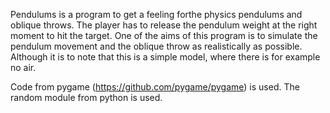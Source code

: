 Pendulums is a program to get a feeling forthe physics pendulums and oblique throws.
The player has to release the pendulum weight at the right moment to hit the target.
One of the aims of this program is to simulate the pendulum movement and the
oblique throw as realistically as possible. Although it is to note that
this is a simple model, where there is for example no air.


Code from pygame (https://github.com/pygame/pygame) is used.
The random module from python is used.